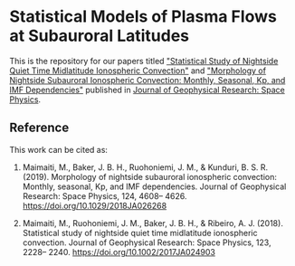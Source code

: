 # Statistical Models of Plasma Flows at Subauroral Latitudes

This is the repository for our papers titled ["Statistical Study of Nightside Quiet Time Midlatitude Ionospheric Convection"](https://agupubs.onlinelibrary.wiley.com/doi/full/10.1002/2017JA024903) and ["Morphology of Nightside Subauroral Ionospheric Convection: Monthly, Seasonal, Kp, and IMF Dependencies"](https://agupubs.onlinelibrary.wiley.com/doi/full/10.1029/2018JA026268) published in [Journal of Geophysical Research: Space Physics](https://agupubs.onlinelibrary.wiley.com/journal/21699402).

## Reference
This work can be cited as:

1.	Maimaiti, M., Baker, J. B. H., Ruohoniemi, J. M., & Kunduri, B. S. R. (2019). Morphology of nightside subauroral ionospheric convection: Monthly, seasonal, Kp, and IMF dependencies. Journal of Geophysical Research: Space Physics, 124, 4608– 4626. https://doi.org/10.1029/2018JA026268

2.	Maimaiti, M., Ruohoniemi, J. M., Baker, J. B. H., & Ribeiro, A. J. (2018). Statistical study of nightside quiet time midlatitude ionospheric convection. Journal of Geophysical Research: Space Physics, 123, 2228– 2240. https://doi.org/10.1002/2017JA024903
